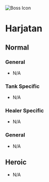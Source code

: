 ![Boss Icon](http://wow.zamimg.com/images/wow/journal/ui-ej-boss-nagabrute.png)
# Harjatan

## Normal

### General

- N/A

### Tank Specific

- N/A

### Healer Specific

- N/A

### General

- N/A

## Heroic

- N/A
